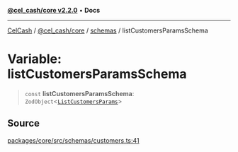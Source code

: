 [**@cel_cash/core v2.2.0**](../../README.md) • **Docs**

***

[CelCash](../../../../packages.md) / [@cel\_cash/core](../../README.md) / [schemas](../README.md) / listCustomersParamsSchema

# Variable: listCustomersParamsSchema

> `const` **listCustomersParamsSchema**: `ZodObject`\<[`ListCustomersParams`](../type-aliases/ListCustomersParams.md)\>

## Source

[packages/core/src/schemas/customers.ts:41](https://github.com/Pyxlab/celcash/blob/9e2eeefc75067a4b86d18d5bb144eb4446f097c2/packages/core/src/schemas/customers.ts#L41)
